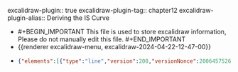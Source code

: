 excalidraw-plugin:: true
excalidraw-plugin-tag:: chapter12
excalidraw-plugin-alias:: Deriving the IS Curve

- #+BEGIN_IMPORTANT
  This file is used to store excalidraw information, Please do not manually edit this file.
  #+END_IMPORTANT
- {{renderer excalidraw-menu, excalidraw-2024-04-22-12-47-00}}
- ```json
  {"elements":[{"type":"line","version":208,"versionNonce":2006457526,"isDeleted":false,"id":"u9VtovIPFRFruVx82rzkS","fillStyle":"solid","strokeWidth":2,"strokeStyle":"solid","roughness":1,"opacity":100,"angle":0,"x":875.3390650659521,"y":160.91286381462123,"strokeColor":"#1e1e1e","backgroundColor":"transparent","width":0,"height":440.9593963623047,"seed":1040760170,"groupIds":[],"frameId":null,"roundness":{"type":2},"boundElements":[],"updated":1713783050138,"link":null,"locked":false,"startBinding":null,"endBinding":null,"lastCommittedPoint":null,"startArrowhead":null,"endArrowhead":null,"points":[[0,0],[0,440.9593963623047]]},{"type":"line","version":185,"versionNonce":1772623466,"isDeleted":false,"id":"Ehoqtf74IFgUCKn9nSdLc","fillStyle":"solid","strokeWidth":2,"strokeStyle":"solid","roughness":1,"opacity":100,"angle":0,"x":873.7914576440771,"y":601.7237311241915,"strokeColor":"#1e1e1e","backgroundColor":"transparent","width":542.4699401855469,"height":0,"seed":1503756330,"groupIds":[],"frameId":null,"roundness":{"type":2},"boundElements":[],"updated":1713782860247,"link":null,"locked":false,"startBinding":null,"endBinding":null,"lastCommittedPoint":null,"startArrowhead":null,"endArrowhead":null,"points":[[0,0],[542.4699401855469,0]]},{"id":"9TPccj8BijFYaIOpEgLa0","type":"text","x":1399.681396484375,"y":635.3141231536865,"width":10.319992065429688,"height":25,"angle":0,"strokeColor":"#1e1e1e","backgroundColor":"transparent","fillStyle":"solid","strokeWidth":2,"strokeStyle":"solid","roughness":1,"opacity":100,"groupIds":[],"frameId":null,"roundness":null,"seed":1834072170,"version":53,"versionNonce":1777187114,"isDeleted":false,"boundElements":null,"updated":1713782860247,"link":null,"locked":false,"text":"Y","fontSize":20,"fontFamily":1,"textAlign":"left","verticalAlign":"top","baseline":17,"containerId":null,"originalText":"Y","lineHeight":1.25},{"id":"quqXNWAERhzjzdheN8k-R","type":"text","x":784.681396484375,"y":172.31412315368652,"width":26.699966430664062,"height":25,"angle":0,"strokeColor":"#1e1e1e","backgroundColor":"transparent","fillStyle":"solid","strokeWidth":2,"strokeStyle":"solid","roughness":1,"opacity":100,"groupIds":[],"frameId":null,"roundness":null,"seed":1321546602,"version":54,"versionNonce":2129724394,"isDeleted":false,"boundElements":null,"updated":1713782860247,"link":null,"locked":false,"text":"PE","fontSize":20,"fontFamily":1,"textAlign":"left","verticalAlign":"top","baseline":17,"containerId":null,"originalText":"PE","lineHeight":1.25},{"type":"line","version":221,"versionNonce":1825093354,"isDeleted":false,"id":"r0LZazZfZnQdyz5EJRDIx","fillStyle":"solid","strokeWidth":2,"strokeStyle":"solid","roughness":1,"opacity":100,"angle":0,"x":224.49749436488855,"y":162.4594708331511,"strokeColor":"#1e1e1e","backgroundColor":"transparent","width":0,"height":440.9593963623047,"seed":431355434,"groupIds":[],"frameId":null,"roundness":{"type":2},"boundElements":[],"updated":1713782866502,"link":null,"locked":false,"startBinding":null,"endBinding":null,"lastCommittedPoint":null,"startArrowhead":null,"endArrowhead":null,"points":[[0,0],[0,440.9593963623047]]},{"type":"line","version":285,"versionNonce":1898334634,"isDeleted":false,"id":"4Yqen2ef539CQyj7qsAbd","fillStyle":"solid","strokeWidth":2,"strokeStyle":"solid","roughness":1,"opacity":100,"angle":0,"x":222.94988694301355,"y":604.7917920001432,"strokeColor":"#1e1e1e","backgroundColor":"transparent","width":542.4699401855469,"height":0,"seed":1688838378,"groupIds":[],"frameId":null,"roundness":{"type":2},"boundElements":[],"updated":1713782866502,"link":null,"locked":false,"startBinding":null,"endBinding":null,"lastCommittedPoint":null,"startArrowhead":null,"endArrowhead":null,"points":[[0,0],[542.4699401855469,0]]},{"type":"text","version":153,"versionNonce":566461546,"isDeleted":false,"id":"V3GDELTaLQNJS7v7In8-3","fillStyle":"solid","strokeWidth":2,"strokeStyle":"solid","roughness":1,"opacity":100,"angle":0,"x":748.8398257833114,"y":638.3821840296384,"strokeColor":"#1e1e1e","backgroundColor":"transparent","width":10.319992065429688,"height":25,"seed":1364849578,"groupIds":[],"frameId":null,"roundness":null,"boundElements":[],"updated":1713782866502,"link":null,"locked":false,"fontSize":20,"fontFamily":1,"text":"Y","textAlign":"left","verticalAlign":"top","containerId":null,"originalText":"Y","lineHeight":1.25,"baseline":17},{"type":"text","version":176,"versionNonce":1165910378,"isDeleted":false,"id":"9fyRVrvCV_iHaU7QZDXHc","fillStyle":"solid","strokeWidth":2,"strokeStyle":"solid","roughness":1,"opacity":100,"angle":0,"x":175.67973056846768,"y":174.62145710092733,"strokeColor":"#1e1e1e","backgroundColor":"transparent","width":8.599990844726562,"height":25,"seed":1374809706,"groupIds":[],"frameId":null,"roundness":null,"boundElements":[],"updated":1713782876241,"link":null,"locked":false,"fontSize":20,"fontFamily":1,"text":"r","textAlign":"left","verticalAlign":"top","containerId":null,"originalText":"r","lineHeight":1.25,"baseline":17},{"id":"OC-bWWNP2O7YfAPqdO2_t","type":"line","x":263.21112060546875,"y":183.8816738128662,"width":441.9816589355469,"height":380.3628692626953,"angle":0,"strokeColor":"#e03131","backgroundColor":"transparent","fillStyle":"solid","strokeWidth":2,"strokeStyle":"solid","roughness":1,"opacity":100,"groupIds":[],"frameId":null,"roundness":{"type":2},"seed":1642636790,"version":92,"versionNonce":283270122,"isDeleted":false,"boundElements":null,"updated":1713782884697,"link":null,"locked":false,"points":[[0,0],[441.9816589355469,380.3628692626953]],"lastCommittedPoint":null,"startBinding":null,"endBinding":null,"startArrowhead":null,"endArrowhead":null},{"id":"ZaJj1vI8ZQsYGBHxrzgf7","type":"text","x":164.29542541503906,"y":287.77448081970215,"width":14.019989013671875,"height":25,"angle":0,"strokeColor":"#f08c00","backgroundColor":"transparent","fillStyle":"solid","strokeWidth":2,"strokeStyle":"solid","roughness":1,"opacity":100,"groupIds":[],"frameId":null,"roundness":null,"seed":1969568310,"version":40,"versionNonce":5868342,"isDeleted":false,"boundElements":null,"updated":1713782931717,"link":null,"locked":false,"text":"r1","fontSize":20,"fontFamily":1,"textAlign":"left","verticalAlign":"top","baseline":17,"containerId":null,"originalText":"r1","lineHeight":1.25},{"id":"Zm6k_xo4zlk2U1Lkq9ZZ_","type":"text","x":160.47366333007812,"y":421.0995845794678,"width":22.839981079101562,"height":25,"angle":0,"strokeColor":"#f08c00","backgroundColor":"transparent","fillStyle":"solid","strokeWidth":2,"strokeStyle":"solid","roughness":1,"opacity":100,"groupIds":[],"frameId":null,"roundness":null,"seed":831264886,"version":6,"versionNonce":1081790570,"isDeleted":false,"boundElements":[{"id":"BH3Npv9_YyMRVehagqRta","type":"arrow"}],"updated":1713783178244,"link":null,"locked":false,"text":"r2","fontSize":20,"fontFamily":1,"textAlign":"left","verticalAlign":"top","baseline":17,"containerId":null,"originalText":"r2","lineHeight":1.25},{"id":"1zmbBLHauLtYtXf3_0H0W","type":"line","x":224.41412353515625,"y":301.0334224700928,"width":178.00982666015625,"height":0,"angle":0,"strokeColor":"#f08c00","backgroundColor":"transparent","fillStyle":"solid","strokeWidth":2,"strokeStyle":"dashed","roughness":1,"opacity":100,"groupIds":[],"frameId":null,"roundness":{"type":2},"seed":2137297578,"version":55,"versionNonce":1344108010,"isDeleted":false,"boundElements":null,"updated":1713782935025,"link":null,"locked":false,"points":[[0,0],[178.00982666015625,0]],"lastCommittedPoint":null,"startBinding":null,"endBinding":null,"startArrowhead":null,"endArrowhead":null},{"id":"zvt1RtHmi6iqrDRRHe7EX","type":"line","x":399.38104248046875,"y":301.0334224700928,"width":0,"height":302.00811767578125,"angle":0,"strokeColor":"#f08c00","backgroundColor":"transparent","fillStyle":"solid","strokeWidth":2,"strokeStyle":"dashed","roughness":1,"opacity":100,"groupIds":[],"frameId":null,"roundness":{"type":2},"seed":321605418,"version":74,"versionNonce":1721274102,"isDeleted":false,"boundElements":null,"updated":1713782937658,"link":null,"locked":false,"points":[[0,0],[0,302.00811767578125]],"lastCommittedPoint":null,"startBinding":null,"endBinding":null,"startArrowhead":null,"endArrowhead":null},{"id":"DjPl0t8uauPWEaN-mCIJA","type":"text","x":398.4736633300781,"y":638.0995845794678,"width":15.739990234375,"height":25,"angle":0,"strokeColor":"#f08c00","backgroundColor":"transparent","fillStyle":"solid","strokeWidth":2,"strokeStyle":"dashed","roughness":1,"opacity":100,"groupIds":[],"frameId":null,"roundness":null,"seed":1111247798,"version":6,"versionNonce":62807786,"isDeleted":false,"boundElements":null,"updated":1713782979503,"link":null,"locked":false,"text":"Y1","fontSize":20,"fontFamily":1,"textAlign":"left","verticalAlign":"top","baseline":17,"containerId":null,"originalText":"Y1","lineHeight":1.25},{"id":"39_3Q-Ge-X6A2au66i0G9","type":"line","x":225.17486572265625,"y":434.160436630249,"width":332.4371643066406,"height":0,"angle":0,"strokeColor":"#f08c00","backgroundColor":"transparent","fillStyle":"solid","strokeWidth":2,"strokeStyle":"dashed","roughness":1,"opacity":100,"groupIds":[],"frameId":null,"roundness":{"type":2},"seed":1948459306,"version":80,"versionNonce":415107062,"isDeleted":false,"boundElements":null,"updated":1713782965320,"link":null,"locked":false,"points":[[0,0],[332.4371643066406,0]],"lastCommittedPoint":null,"startBinding":null,"endBinding":null,"startArrowhead":null,"endArrowhead":null},{"id":"4LV3lHTWJX87qAm77LAYY","type":"line","x":556.8512878417969,"y":435.6818904876709,"width":1.1368683772161603e-13,"height":166.59890747070312,"angle":0,"strokeColor":"#f08c00","backgroundColor":"transparent","fillStyle":"solid","strokeWidth":2,"strokeStyle":"dashed","roughness":1,"opacity":100,"groupIds":[],"frameId":null,"roundness":{"type":2},"seed":1686700662,"version":81,"versionNonce":919427370,"isDeleted":false,"boundElements":null,"updated":1713782972726,"link":null,"locked":false,"points":[[0,0],[-1.1368683772161603e-13,166.59890747070312]],"lastCommittedPoint":null,"startBinding":null,"endBinding":null,"startArrowhead":null,"endArrowhead":null},{"id":"5FjcyZ4g_u5OQOaXeBAig","type":"text","x":546.9093322753906,"y":633.0995845794678,"width":24.559982299804688,"height":25,"angle":0,"strokeColor":"#f08c00","backgroundColor":"transparent","fillStyle":"solid","strokeWidth":2,"strokeStyle":"dashed","roughness":1,"opacity":100,"groupIds":[],"frameId":null,"roundness":null,"seed":1303881526,"version":3,"versionNonce":345230506,"isDeleted":false,"boundElements":null,"updated":1713782982599,"link":null,"locked":false,"text":"Y2","fontSize":20,"fontFamily":1,"textAlign":"left","verticalAlign":"top","baseline":17,"containerId":null,"originalText":"Y2","lineHeight":1.25},{"id":"Y8TR25cJ69T3FCVz7sOVj","type":"line","x":879.3990173339844,"y":603.041540145874,"width":417.638427734375,"height":406.22755432128906,"angle":0,"strokeColor":"#1971c2","backgroundColor":"transparent","fillStyle":"solid","strokeWidth":2,"strokeStyle":"solid","roughness":1,"opacity":100,"groupIds":[],"frameId":null,"roundness":{"type":2},"seed":129656182,"version":102,"versionNonce":160307178,"isDeleted":false,"boundElements":null,"updated":1713783009238,"link":null,"locked":false,"points":[[0,0],[417.638427734375,-406.22755432128906]],"lastCommittedPoint":null,"startBinding":null,"endBinding":null,"startArrowhead":null,"endArrowhead":null},{"id":"Ro5vtZh1TXKz1p3ABzr4T","type":"text","x":1319.6551208496094,"y":171.42465782165527,"width":69.35990905761719,"height":25,"angle":0,"strokeColor":"#1971c2","backgroundColor":"transparent","fillStyle":"solid","strokeWidth":2,"strokeStyle":"solid","roughness":1,"opacity":100,"groupIds":[],"frameId":null,"roundness":null,"seed":56927594,"version":7,"versionNonce":1096261046,"isDeleted":false,"boundElements":null,"updated":1713783014325,"link":null,"locked":false,"text":"PE = Y","fontSize":20,"fontFamily":1,"textAlign":"left","verticalAlign":"top","baseline":17,"containerId":null,"originalText":"PE = Y","lineHeight":1.25},{"id":"C-NmcrvjOM4gX1A4MRxDY","type":"line","x":928.8461608886719,"y":314.7264766693115,"width":1.521484375,"height":124.759033203125,"angle":0,"strokeColor":"#6741d9","backgroundColor":"transparent","fillStyle":"solid","strokeWidth":2,"strokeStyle":"solid","roughness":1,"opacity":100,"groupIds":[],"frameId":null,"roundness":{"type":2},"seed":227941930,"version":48,"versionNonce":1522753450,"isDeleted":true,"boundElements":null,"updated":1713783045086,"link":null,"locked":false,"points":[[0,0],[1.521484375,124.759033203125]],"lastCommittedPoint":[1.521484375,124.759033203125],"startBinding":null,"endBinding":null,"startArrowhead":null,"endArrowhead":null},{"id":"lCHXc-zrsruR3Te8WkqDI","type":"text","x":930.6551208496094,"y":438.4246578216553,"width":9.999984741210938,"height":25,"angle":0,"strokeColor":"#6741d9","backgroundColor":"transparent","fillStyle":"solid","strokeWidth":2,"strokeStyle":"solid","roughness":1,"opacity":100,"groupIds":[],"frameId":null,"roundness":null,"seed":883285866,"version":2,"versionNonce":1506839786,"isDeleted":true,"boundElements":null,"updated":1713783044173,"link":null,"locked":false,"text":"","fontSize":20,"fontFamily":1,"textAlign":"left","verticalAlign":"top","baseline":17,"containerId":null,"originalText":"","lineHeight":1.25},{"id":"m8S8MxWyCV9KtieEXYmt6","type":"line","x":878.6382751464844,"y":426.55316734313965,"width":505.1219482421875,"height":89.76565551757812,"angle":0,"strokeColor":"#6741d9","backgroundColor":"transparent","fillStyle":"solid","strokeWidth":2,"strokeStyle":"solid","roughness":1,"opacity":100,"groupIds":[],"frameId":null,"roundness":{"type":2},"seed":234153782,"version":86,"versionNonce":1058145834,"isDeleted":false,"boundElements":null,"updated":1713783057154,"link":null,"locked":false,"points":[[0,0],[505.1219482421875,-89.76565551757812]],"lastCommittedPoint":null,"startBinding":null,"endBinding":null,"startArrowhead":null,"endArrowhead":null},{"id":"MrH-JU_vXuillRMp5CgJa","type":"text","x":1365.6551208496094,"y":396.4246578216553,"width":9.999984741210938,"height":25,"angle":0,"strokeColor":"#6741d9","backgroundColor":"transparent","fillStyle":"solid","strokeWidth":2,"strokeStyle":"solid","roughness":1,"opacity":100,"groupIds":[],"frameId":null,"roundness":null,"seed":604221674,"version":3,"versionNonce":175565802,"isDeleted":true,"boundElements":null,"updated":1713783062968,"link":null,"locked":false,"text":"","fontSize":20,"fontFamily":1,"textAlign":"left","verticalAlign":"top","baseline":17,"containerId":null,"originalText":"","lineHeight":1.25},{"id":"SJkZIlZOWVZ91aFU0KUw2","type":"text","x":1400.6551208496094,"y":334.4246578216553,"width":208.09974670410156,"height":25,"angle":0,"strokeColor":"#6741d9","backgroundColor":"transparent","fillStyle":"solid","strokeWidth":2,"strokeStyle":"solid","roughness":1,"opacity":100,"groupIds":[],"frameId":null,"roundness":null,"seed":1099708662,"version":21,"versionNonce":533025462,"isDeleted":false,"boundElements":null,"updated":1713783087399,"link":null,"locked":false,"text":"PE1 = C + I(r1) + G ","fontSize":20,"fontFamily":1,"textAlign":"left","verticalAlign":"top","baseline":17,"containerId":null,"originalText":"PE1 = C + I(r1) + G ","lineHeight":1.25},{"id":"zVD_iWDVxJ5niBd_woJx_","type":"text","x":1229.6551208496094,"y":248.42465782165527,"width":9.999984741210938,"height":25,"angle":0,"strokeColor":"#6741d9","backgroundColor":"transparent","fillStyle":"solid","strokeWidth":2,"strokeStyle":"solid","roughness":1,"opacity":100,"groupIds":[],"frameId":null,"roundness":null,"seed":446642166,"version":3,"versionNonce":1216384246,"isDeleted":true,"boundElements":null,"updated":1713783077013,"link":null,"locked":false,"text":"","fontSize":20,"fontFamily":1,"textAlign":"left","verticalAlign":"top","baseline":17,"containerId":null,"originalText":"","lineHeight":1.25},{"type":"line","version":149,"versionNonce":568690282,"isDeleted":false,"id":"JN_LCJdG0zZR2akGF9t5I","fillStyle":"solid","strokeWidth":2,"strokeStyle":"dashed","roughness":1,"opacity":100,"angle":0,"x":878.0185888417066,"y":342.1756684295833,"strokeColor":"#6741d9","backgroundColor":"transparent","width":505.1219482421875,"height":89.76565551757812,"seed":1257211510,"groupIds":[],"frameId":null,"roundness":{"type":2},"boundElements":[],"updated":1713783099657,"link":null,"locked":false,"startBinding":null,"endBinding":null,"lastCommittedPoint":null,"startArrowhead":null,"endArrowhead":null,"points":[[0,0],[505.1219482421875,-89.76565551757812]]},{"type":"text","version":68,"versionNonce":729561066,"isDeleted":false,"id":"t6JrPfKy03ZW8hKeN1Rgt","fillStyle":"solid","strokeWidth":2,"strokeStyle":"solid","roughness":1,"opacity":100,"angle":0,"x":1401.3971786499023,"y":236.31912803649902,"strokeColor":"#6741d9","backgroundColor":"transparent","width":225.73973083496094,"height":25,"seed":2056418282,"groupIds":[],"frameId":null,"roundness":null,"boundElements":[],"updated":1713783129870,"link":null,"locked":false,"fontSize":20,"fontFamily":1,"text":"PE2 = C + I(r2) + G ","textAlign":"left","verticalAlign":"top","containerId":null,"originalText":"PE2 = C + I(r2) + G ","lineHeight":1.25,"baseline":17},{"id":"ypxuDhQWPnbAMaN_NtbeW","type":"line","x":1100.0094909667969,"y":386.9954586029053,"width":0,"height":219.8497314453125,"angle":0,"strokeColor":"#f08c00","backgroundColor":"transparent","fillStyle":"solid","strokeWidth":2,"strokeStyle":"dashed","roughness":1,"opacity":100,"groupIds":[],"frameId":null,"roundness":{"type":2},"seed":985538102,"version":69,"versionNonce":926117994,"isDeleted":false,"boundElements":null,"updated":1713783146016,"link":null,"locked":false,"points":[[0,0],[0,219.8497314453125]],"lastCommittedPoint":null,"startBinding":null,"endBinding":null,"startArrowhead":null,"endArrowhead":null},{"id":"23jOEPPl-zvkx-s9MWdp4","type":"line","x":1208.7933044433594,"y":280.49384117126465,"width":0,"height":322.5476989746094,"angle":0,"strokeColor":"#f08c00","backgroundColor":"transparent","fillStyle":"solid","strokeWidth":2,"strokeStyle":"dashed","roughness":1,"opacity":100,"groupIds":[],"frameId":null,"roundness":{"type":2},"seed":349949046,"version":72,"versionNonce":1216386666,"isDeleted":false,"boundElements":null,"updated":1713783152194,"link":null,"locked":false,"points":[[0,0],[0,322.5476989746094]],"lastCommittedPoint":null,"startBinding":null,"endBinding":null,"startArrowhead":null,"endArrowhead":null},{"id":"TiwBg-4IRRIU60DI0wnwy","type":"text","x":1081.5659484863281,"y":637.817419052124,"width":15.739990234375,"height":25,"angle":0,"strokeColor":"#f08c00","backgroundColor":"transparent","fillStyle":"solid","strokeWidth":2,"strokeStyle":"dashed","roughness":1,"opacity":100,"groupIds":[],"frameId":null,"roundness":null,"seed":1638499306,"version":3,"versionNonce":135172662,"isDeleted":false,"boundElements":null,"updated":1713783154666,"link":null,"locked":false,"text":"Y1","fontSize":20,"fontFamily":1,"textAlign":"left","verticalAlign":"top","baseline":17,"containerId":null,"originalText":"Y1","lineHeight":1.25},{"id":"a1m7whW2SWpu2gHsZ2g6C","type":"text","x":1207.5659484863281,"y":637.817419052124,"width":24.559982299804688,"height":25,"angle":0,"strokeColor":"#f08c00","backgroundColor":"transparent","fillStyle":"solid","strokeWidth":2,"strokeStyle":"dashed","roughness":1,"opacity":100,"groupIds":[],"frameId":null,"roundness":null,"seed":1105711530,"version":3,"versionNonce":928936054,"isDeleted":false,"boundElements":null,"updated":1713783157794,"link":null,"locked":false,"text":"Y2","fontSize":20,"fontFamily":1,"textAlign":"left","verticalAlign":"top","baseline":17,"containerId":null,"originalText":"Y2","lineHeight":1.25},{"id":"BH3Npv9_YyMRVehagqRta","type":"arrow","x":173.44552612304688,"y":330.7017879486084,"width":2.282196044921875,"height":77.59402465820312,"angle":0,"strokeColor":"#f08c00","backgroundColor":"transparent","fillStyle":"solid","strokeWidth":2,"strokeStyle":"solid","roughness":1,"opacity":100,"groupIds":[],"frameId":null,"roundness":{"type":2},"seed":193546998,"version":46,"versionNonce":173617962,"isDeleted":false,"boundElements":null,"updated":1713783179548,"link":null,"locked":false,"points":[[0,0],[-2.282196044921875,77.59402465820312]],"lastCommittedPoint":null,"startBinding":null,"endBinding":{"elementId":"Zm6k_xo4zlk2U1Lkq9ZZ_","focus":-0.12509361045076234,"gap":12.80377197265625},"startArrowhead":null,"endArrowhead":"arrow"},{"type":"arrow","version":228,"versionNonce":1830504758,"isDeleted":false,"id":"CJ36ORVPW6Ek5di0PpvqD","fillStyle":"solid","strokeWidth":2,"strokeStyle":"solid","roughness":1,"opacity":100,"angle":0,"x":850.5302961702738,"y":427.0661577467574,"strokeColor":"#6741d9","backgroundColor":"transparent","width":3.042938232421875,"height":78.35476684570312,"seed":772631990,"groupIds":[],"frameId":null,"roundness":{"type":2},"boundElements":[],"updated":1713783194407,"link":null,"locked":false,"startBinding":null,"endBinding":null,"lastCommittedPoint":null,"startArrowhead":null,"endArrowhead":"arrow","points":[[0,0],[-3.042938232421875,-78.35476684570312]]},{"id":"77ipOuywhsm5UwjwILRWa","type":"text","x":710.9191589355469,"y":539.9709224700928,"width":23.059982299804688,"height":25,"angle":0,"strokeColor":"#e03131","backgroundColor":"transparent","fillStyle":"solid","strokeWidth":2,"strokeStyle":"solid","roughness":1,"opacity":100,"groupIds":[],"frameId":null,"roundness":null,"seed":686541482,"version":4,"versionNonce":238839990,"isDeleted":false,"boundElements":null,"updated":1713783215417,"link":null,"locked":false,"text":"IS","fontSize":20,"fontFamily":1,"textAlign":"left","verticalAlign":"top","baseline":17,"containerId":null,"originalText":"IS","lineHeight":1.25}],"files":{},"appState":{"gridSize":null,"viewBackgroundColor":"#ffffff","zoom":{"value":1},"offsetTop":19.992822647094727,"offsetLeft":0,"scrollX":-82.91915893554688,"scrollY":38.0362548828125,"viewModeEnabled":false,"zenModeEnabled":false}}
  ```